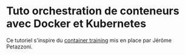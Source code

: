 # Tuto orchestration de conteneurs avec Docker et Kubernetes

Ce tutoriel s'inspire du [container training](https://github.com/jpetazzo/container.training) mis en place par Jérôme Petazzoni.
